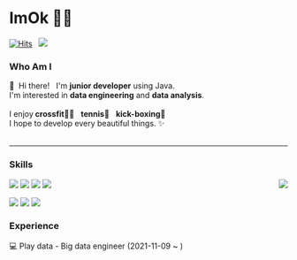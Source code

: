 # ImOk 👩‍💻

[![Hits](https://hits.seeyoufarm.com/api/count/incr/badge.svg?url=https%3A%2F%2Fgithub.com%2Feuneun316&count_bg=%23BC95E7&title_bg=%23A140E9&icon=&icon_color=%23FBFBFB&title=hits&edge_flat=false)](https://hits.seeyoufarm.com) &nbsp; <a href="https://velog.io/@imok-_" target="_blank"><img src="https://img.shields.io/badge/Blog-DD0B78?style=flat-square&logo=GitHub%20Sponsors&logoColor=white"/></a>


### Who Am I

<p>
  👋&nbsp; Hi there! &nbsp; I'm <b>junior developer</b> using Java.<br/>
  I'm interested in <b>data engineering</b> and <b>data analysis</b>. <br/><br/>
  I enjoy<b> crossfit</b>🏋️‍♂️ &nbsp; <b>tennis</b>🎾 &nbsp; <b>kick-boxing</b>🥊 <br/>
  I hope to develop every beautiful things. ✨ <br/><br/>
</p>

---

### Skills

  
<p> 
  <img align='right' src="https://github-readme-stats.vercel.app/api?username=euneun316&show_icons=true&theme=material-palenight">
  <img src="https://img.shields.io/badge/JavaScript-F7DF1E?style=flat-square&logo=JavaScript&logoColor=black"/> 
  <img src="https://img.shields.io/badge/Html-E34F26?style=flat-square&logo=Html5&logoColor=white"/>
  <img src="https://img.shields.io/badge/CSS-1572B6?style=flat-square&logo=CSS3&logoColor=white"/>
  <img src="https://img.shields.io/badge/Spring-6DB33F?style=flat-square&logo=Spring&logoColor=white"/>
</p>

<p>
  <img src="https://img.shields.io/badge/Java-007396?style=flat-square&logo=Java&logoColor=white"/>
  <img src="https://img.shields.io/badge/Python-3766AB?style=flat-square&logo=Python&logoColor=white"/>
  <img src="https://img.shields.io/badge/MySQL-4479A1?style=flat-square&logo=MySQL&logoColor=white"/>
</p>


### Experience

💻 Play data - Big data engineer (2021-11-09 ~ )




